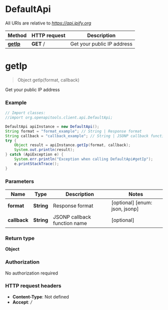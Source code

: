 # DefaultApi

All URIs are relative to *https://api.ipify.org*

Method | HTTP request | Description
------------- | ------------- | -------------
[**getIp**](DefaultApi.md#getIp) | **GET** / | Get your public IP address


<a name="getIp"></a>
# **getIp**
> Object getIp(format, callback)

Get your public IP address

### Example
```java
// Import classes:
//import org.openapitools.client.api.DefaultApi;

DefaultApi apiInstance = new DefaultApi();
String format = "format_example"; // String | Response format
String callback = "callback_example"; // String | JSONP callback function name
try {
    Object result = apiInstance.getIp(format, callback);
    System.out.println(result);
} catch (ApiException e) {
    System.err.println("Exception when calling DefaultApi#getIp");
    e.printStackTrace();
}
```

### Parameters

Name | Type | Description  | Notes
------------- | ------------- | ------------- | -------------
 **format** | **String**| Response format | [optional] [enum: json, jsonp]
 **callback** | **String**| JSONP callback function name | [optional]

### Return type

**Object**

### Authorization

No authorization required

### HTTP request headers

 - **Content-Type**: Not defined
 - **Accept**: */*

